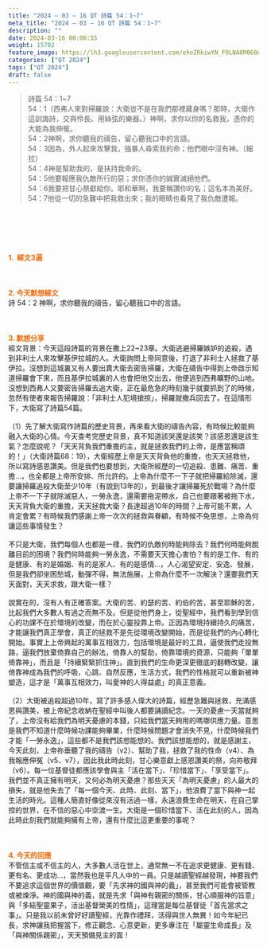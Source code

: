 ```yaml
---
title: "2024 – 03 – 16 QT 詩篇 54：1~7"
meta_title: "2024 – 03 – 16 QT 詩篇 54：1~7"
description: ""
date: 2024-03-16 00:00:55
weight: 15702
feature_image: https://lh3.googleusercontent.com/ehoZRkiwYN_F9LNA8M068AYxt73EavCZno-PD1cJRuf5BbSkQVUWr3gNEbt5kSs28Pb_Elg17kSrtf9ybWvojWoMV6I4tPM3vGRGDq6GkKkPdL2Gut4QAIw4-uykKUAtNiKgQKntvsU=w800
categories: ["QT 2024"]
tags: ["QT 2024"]
draft: false
---
```


<blockquote>詩篇 54：1~7<br />
54：1（西弗人來對掃羅說：大衛豈不是在我們那裡藏身嗎？那時，大衛作這訓誨詩，交與伶長。用絲弦的樂器。）神啊，求你以你的名救我，憑你的大能為我伸冤。<br />
54：2神啊，求你聽我的禱告，留心聽我口中的言語。<br />
54：3因為，外人起來攻擊我，強暴人尋索我的命；他們眼中沒有神。（細拉）<br />
54：4神是幫助我的，是扶持我命的。<br />
54：5他要報應我仇敵所行的惡；求你憑你的誠實滅絕他們。<br />
54：6我要把甘心祭獻給你。耶和華啊，我要稱讚你的名；這名本為美好。<br />
54：7他從一切的急難中把我救出來；我的眼睛也看見了我仇敵遭報。</blockquote><br />
&nbsp;<br />
<br />
&nbsp;<br />
<br />
<span style="color: #ff6600;"><strong>1.  經文3遍</strong></span><br />
<br />
&nbsp;<br />
<br />
<span style="color: #ff6600;"><strong>2. 今天默想經文<br />
</strong></span>詩 54：2 神啊，求你聽我的禱告，留心聽我口中的言語。<br />
<br />
&nbsp;<br />
<br />
<strong><span style="color: #ff6600;">3. 默想分享<br />
</span></strong>經文背景：今天這段詩篇的背景在撒上22~23章。大衛逃避掃羅嫉妒的追殺，遇到非利士人來攻擊基伊拉城的人。大衛詢問上帝同意後，打退了非利士人拯救了基伊拉。沒想到這城裏又有人要出賣大衛去密告掃羅，大衛在禱告中得到上帝啟示知道掃羅會下來，而且基伊拉城裏的人也會把他交出去，他便逃到西弗曠野的山地。沒想到西弗人又要密告掃羅去追大衛，正在最危急的時刻幾乎就要抓到了的時候，忽然有使者來報告掃羅說：「非利士人犯境搶掠」，掃羅就撤兵回去了。在這情形下，大衛寫了詩篇54篇。<br />
<br />
（1）先了解大衛寫作詩篇的歷史背景，再來看大衛的禱告內容，有時候比較能夠融入大衛的心情。今天查考完歷史背景，真不知道該哭還是該笑？該感恩還是該生氣？怎麼說呢？「天天背負我們重擔的主，就是拯救我們的上帝，是應當稱頌的！」（大衛詩篇68：19），大衛經歷上帝是天天背負他的重擔，也天天拯救他，所以寫詩感恩讚美。但是我們也要想到，大衛所經歷的一切追殺、患難、痛苦、重擔…，也全都是上帝所安排、所允許的。上帝為什麼不一下子就把掃羅給除滅，還要讓掃羅追殺大衛至少10年（有說到13年的），到最後才讓掃羅死於戰場？為什麼上帝不一下子就除滅惡人，一勞永逸，還需要拖泥帶水，自己也要跟著被拖下水，天天背負大衛的重擔，天天拯救大衛？長達超過10年的時間？上帝可能不累，人肯定會累？有時候我們感謝上帝一次次的拯救與眷顧，有時候不免思想，上帝為何讓這些事情發生？<br />
<br />
不只是大衛，我們每個人也都是一樣，我們的仇敵何時能夠除去？我們何時能夠脫離目前的困境？我們何時能夠一勞永逸，不需要天天擔心害怕？有的是工作、有的是健康、有的是婚姻、有的是家人、有的是感情…，人心渴望安定、安逸、發展，但是我們卻坐困愁城，動彈不得，無法施展，上帝為什麼不一次解決？還要我們天天面對，天天求救，跟大衛一樣？<br />
<br />
說實在的，沒有人有正確答案。大衛的苦、約瑟的苦、約伯的苦，甚至耶穌的苦，比起我們大多數人有過之而無不及。但是從他們身上，從聖經中，我們看到學到信心的功課不在於環境的改變，而在於心靈投靠上帝。正因為環境持續持久的痛苦，才能讓我們真正學會，真正的拯救不是先從環境改變開始，而是從我們的內心轉化開始。事實上上帝興起的萬事互相效力，包括環境是最好的工具，逼使我們走投無路，逼我們放棄倚靠自己的辦法，倚靠人的幫助，倚靠環境的資源，只能夠「單單倚靠神」，而且是「持續緊緊抓住神」。直到我們的生命更深更徹底的翻轉改變，讓倚靠神成為我們的呼吸，心跳、自然反應，生活方式，我們的性格就可以重新被神塑造，這才是「萬事互相效力，叫愛神的人得益處」的真正意義。<br />
<br />
（2）大衛被追殺超過10年，寫了許多感人偉大的詩篇，經歷急難與拯救，充滿感恩與讚美，被上帝紀念收納在聖經中叫後人都要誦讀紀念。一天的憂慮一天當就夠了，上帝沒有給我們為明天憂慮的本錢，只給我們當天夠用的嗎哪供應力量。意思是我們不知道什麼時候功課能夠畢業，什麼時候問題才會消失不見，什麼時候我們才能「一勞永逸」，這些都不是我們該想能想的。我們該想能想的，就是感謝主，今天此刻，上帝祢垂聽了我的禱告（v2）、幫助了我，拯救了我的性命（v4）、為我報應伸冤（v5、v7），因此我此時此刻，甘心樂意獻上感恩讚美的祭，向祢敬拜（v6）。每一位基督徒都應該學會與主「活在當下」、「珍惜當下」、「享受當下」。我們並不真正擁有明天，又何必為明天憂慮？那些天天「為明天憂慮」的人最大的損失，就是他失去了「每一個今天、此時、此刻、當下」，他浪費了當下與神一起生活的時光。這種人簡直好像從來沒有活過一樣，永遠浪費生命在明天、在自己掌控的世界，在不信的惡心中空渡一生。大衛是一個珍惜當下、活在此刻的人，因為此時此刻我們就能夠擁有上帝，還有什麼比這更重要的事呢？<br />
<br />
&nbsp;<br />
<br />
<strong style="font-size: inherit;"><span style="color: #ff6600;">4. 今天的回應<br />
</span></strong>不管信主或不信主的人，大多數人活在世上，通常無一不在追求更健康、更有錢、更有名、更成功…，當然我也是平凡人中的一員。只是越讀聖經越發現，神要我們不要追求這個世界的價值觀，要「先求神的國與神的義」，甚至我們可能會被管教或被煉淨。神的國與神的義，就是先求「與神有親密的關係，甘心順服神的旨意」與「多結聖靈果子，活出基督榮美的性情」，這理當是每位基督徒「首先當求之事」。只是我以前未曾好好讀聖經，光靠作禮拜，活得與世人無異！如今年紀已長，求神讓我把握當下，修正觀念、心意更新，更多專注在「屬靈生命成長」及「與神關係親密」，天天預備見主的面！<br />
<br />
<audio style="display: none;" controls="controls"></audio><br />
<br />
<audio style="display: none;" controls="controls"></audio><br />
<br />
<audio style="display: none;" controls="controls"></audio><br />
<br />
<audio style="display: none;" controls="controls"></audio><br />
<br />
<audio style="display: none;" controls="controls"></audio>
        